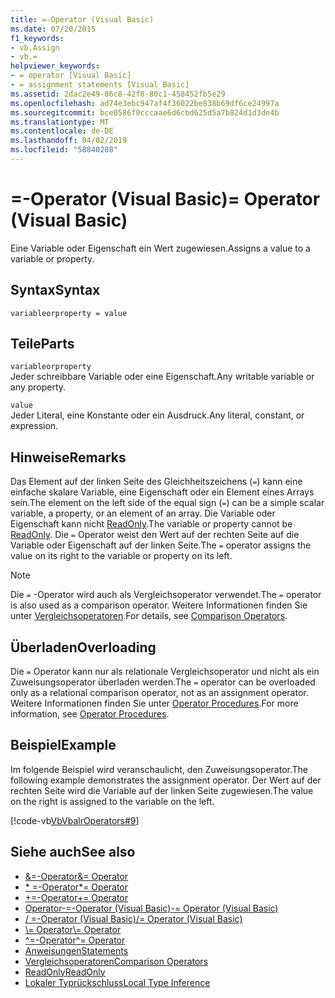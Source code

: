 ```yaml
---
title: =-Operator (Visual Basic)
ms.date: 07/20/2015
f1_keywords:
- vb.Assign
- vb.=
helpviewer_keywords:
- = operator [Visual Basic]
- = assignment statements [Visual Basic]
ms.assetid: 2dac2e49-86c8-42f8-80c1-458452fb5e29
ms.openlocfilehash: ad74e3ebc947af4f36022be838b69df6ce24997a
ms.sourcegitcommit: bce0586f0cccaae6d6cbd625d5a7b824d1d3de4b
ms.translationtype: MT
ms.contentlocale: de-DE
ms.lasthandoff: 04/02/2019
ms.locfileid: "58840288"
---
```

# <a name="-operator-visual-basic"></a><span data-ttu-id="3d934-102">=-Operator (Visual Basic)</span><span class="sxs-lookup"><span data-stu-id="3d934-102">= Operator (Visual Basic)</span></span>
<span data-ttu-id="3d934-103">Eine Variable oder Eigenschaft ein Wert zugewiesen.</span><span class="sxs-lookup"><span data-stu-id="3d934-103">Assigns a value to a variable or property.</span></span>  
  
## <a name="syntax"></a><span data-ttu-id="3d934-104">Syntax</span><span class="sxs-lookup"><span data-stu-id="3d934-104">Syntax</span></span>  
  
```  
variableorproperty = value  
```  
  
## <a name="parts"></a><span data-ttu-id="3d934-105">Teile</span><span class="sxs-lookup"><span data-stu-id="3d934-105">Parts</span></span>  
 `variableorproperty`  
 <span data-ttu-id="3d934-106">Jeder schreibbare Variable oder eine Eigenschaft.</span><span class="sxs-lookup"><span data-stu-id="3d934-106">Any writable variable or any property.</span></span>  
  
 `value`  
 <span data-ttu-id="3d934-107">Jeder Literal, eine Konstante oder ein Ausdruck.</span><span class="sxs-lookup"><span data-stu-id="3d934-107">Any literal, constant, or expression.</span></span>  
  
## <a name="remarks"></a><span data-ttu-id="3d934-108">Hinweise</span><span class="sxs-lookup"><span data-stu-id="3d934-108">Remarks</span></span>  
 <span data-ttu-id="3d934-109">Das Element auf der linken Seite des Gleichheitszeichens (`=`) kann eine einfache skalare Variable, eine Eigenschaft oder ein Element eines Arrays sein.</span><span class="sxs-lookup"><span data-stu-id="3d934-109">The element on the left side of the equal sign (`=`) can be a simple scalar variable, a property, or an element of an array.</span></span> <span data-ttu-id="3d934-110">Die Variable oder Eigenschaft kann nicht [ReadOnly](../../../visual-basic/language-reference/modifiers/readonly.md).</span><span class="sxs-lookup"><span data-stu-id="3d934-110">The variable or property cannot be [ReadOnly](../../../visual-basic/language-reference/modifiers/readonly.md).</span></span> <span data-ttu-id="3d934-111">Die `=` Operator weist den Wert auf der rechten Seite auf die Variable oder Eigenschaft auf der linken Seite.</span><span class="sxs-lookup"><span data-stu-id="3d934-111">The `=` operator assigns the value on its right to the variable or property on its left.</span></span>  
  
> [!NOTE]
>  <span data-ttu-id="3d934-112">Die `=` -Operator wird auch als Vergleichsoperator verwendet.</span><span class="sxs-lookup"><span data-stu-id="3d934-112">The `=` operator is also used as a comparison operator.</span></span> <span data-ttu-id="3d934-113">Weitere Informationen finden Sie unter [Vergleichsoperatoren](../../../visual-basic/language-reference/operators/comparison-operators.md).</span><span class="sxs-lookup"><span data-stu-id="3d934-113">For details, see [Comparison Operators](../../../visual-basic/language-reference/operators/comparison-operators.md).</span></span>  
  
## <a name="overloading"></a><span data-ttu-id="3d934-114">Überladen</span><span class="sxs-lookup"><span data-stu-id="3d934-114">Overloading</span></span>  
 <span data-ttu-id="3d934-115">Die `=` Operator kann nur als relationale Vergleichsoperator und nicht als ein Zuweisungsoperator überladen werden.</span><span class="sxs-lookup"><span data-stu-id="3d934-115">The `=` operator can be overloaded only as a relational comparison operator, not as an assignment operator.</span></span> <span data-ttu-id="3d934-116">Weitere Informationen finden Sie unter [Operator Procedures](../../../visual-basic/programming-guide/language-features/procedures/operator-procedures.md).</span><span class="sxs-lookup"><span data-stu-id="3d934-116">For more information, see [Operator Procedures](../../../visual-basic/programming-guide/language-features/procedures/operator-procedures.md).</span></span>  
  
## <a name="example"></a><span data-ttu-id="3d934-117">Beispiel</span><span class="sxs-lookup"><span data-stu-id="3d934-117">Example</span></span>  
 <span data-ttu-id="3d934-118">Im folgende Beispiel wird veranschaulicht, den Zuweisungsoperator.</span><span class="sxs-lookup"><span data-stu-id="3d934-118">The following example demonstrates the assignment operator.</span></span> <span data-ttu-id="3d934-119">Der Wert auf der rechten Seite wird die Variable auf der linken Seite zugewiesen.</span><span class="sxs-lookup"><span data-stu-id="3d934-119">The value on the right is assigned to the variable on the left.</span></span>  
  
 [!code-vb[VbVbalrOperators#9](~/samples/snippets/visualbasic/VS_Snippets_VBCSharp/VbVbalrOperators/VB/Class1.vb#9)]  
  
## <a name="see-also"></a><span data-ttu-id="3d934-120">Siehe auch</span><span class="sxs-lookup"><span data-stu-id="3d934-120">See also</span></span>

- [<span data-ttu-id="3d934-121">&=-Operator</span><span class="sxs-lookup"><span data-stu-id="3d934-121">&= Operator</span></span>](../../../visual-basic/language-reference/operators/and-assignment-operator.md)
- [<span data-ttu-id="3d934-122">\* =-Operator</span><span class="sxs-lookup"><span data-stu-id="3d934-122">\*= Operator</span></span>](../../../visual-basic/language-reference/operators/multiplication-assignment-operator.md)
- [<span data-ttu-id="3d934-123">+=-Operator</span><span class="sxs-lookup"><span data-stu-id="3d934-123">+= Operator</span></span>](../../../visual-basic/language-reference/operators/addition-assignment-operator.md)
- [<span data-ttu-id="3d934-124">Operator-=-Operator (Visual Basic)</span><span class="sxs-lookup"><span data-stu-id="3d934-124">-= Operator (Visual Basic)</span></span>](../../../visual-basic/language-reference/operators/subtraction-assignment-operator.md)
- [<span data-ttu-id="3d934-125">/ =-Operator (Visual Basic)</span><span class="sxs-lookup"><span data-stu-id="3d934-125">/= Operator (Visual Basic)</span></span>](../../../visual-basic/language-reference/operators/floating-point-division-assignment-operator.md)
- [<span data-ttu-id="3d934-126">\\= Operator</span><span class="sxs-lookup"><span data-stu-id="3d934-126">\\= Operator</span></span>](../../../visual-basic/language-reference/operators/integer-division-assignment-operator.md)
- [<span data-ttu-id="3d934-127">^=-Operator</span><span class="sxs-lookup"><span data-stu-id="3d934-127">^= Operator</span></span>](../../../visual-basic/language-reference/operators/exponentiation-assignment-operator.md)
- [<span data-ttu-id="3d934-128">Anweisungen</span><span class="sxs-lookup"><span data-stu-id="3d934-128">Statements</span></span>](../../../visual-basic/programming-guide/language-features/statements.md)
- [<span data-ttu-id="3d934-129">Vergleichsoperatoren</span><span class="sxs-lookup"><span data-stu-id="3d934-129">Comparison Operators</span></span>](../../../visual-basic/language-reference/operators/comparison-operators.md)
- [<span data-ttu-id="3d934-130">ReadOnly</span><span class="sxs-lookup"><span data-stu-id="3d934-130">ReadOnly</span></span>](../../../visual-basic/language-reference/modifiers/readonly.md)
- [<span data-ttu-id="3d934-131">Lokaler Typrückschluss</span><span class="sxs-lookup"><span data-stu-id="3d934-131">Local Type Inference</span></span>](../../../visual-basic/programming-guide/language-features/variables/local-type-inference.md)
